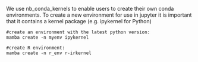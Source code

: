 We use nb_conda_kernels to enable users to create their own conda environments. To create a new environment for use in jupyter it is important that it contains a kernel package (e.g. ipykernel for Python)

```
#create an environment with the latest python version:
mamba create -n myenv ipykernel
```

```
#create R environment:
mamba create -n r_env r-irkernel
```
